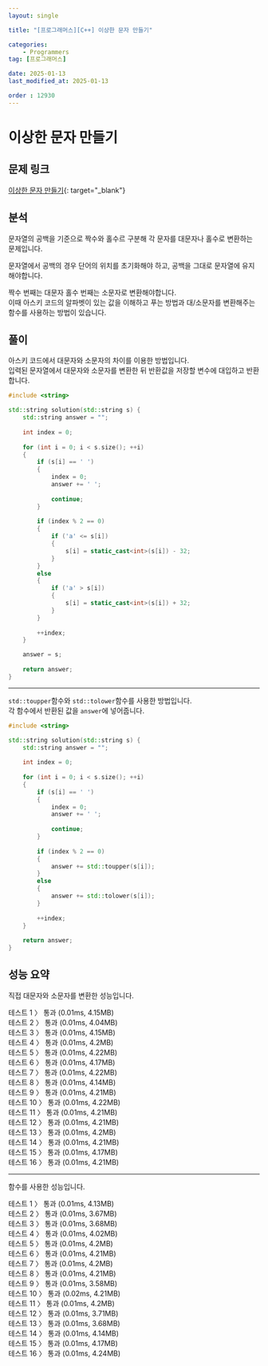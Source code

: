 ```yaml
---
layout: single

title: "[프로그래머스][C++] 이상한 문자 만들기"

categories:
    - Programmers
tag: [프로그래머스]

date: 2025-01-13
last_modified_at: 2025-01-13

order : 12930
---
```


# 이상한 문자 만들기

## 문제 링크

[이상한 문자 만들기](https://school.programmers.co.kr/learn/courses/30/lessons/12930){: target="_blank"}

## 분석

문자열의 공백을 기준으로 짝수와 홀수르 구분해 각 문자를 대문자나 홀수로 변환하는 문제입니다.

문자열에서 공백의 경우 단어의 위치를 초기화해야 하고, 공백을 그대로 문자열에 유지해야합니다.

짝수 번째는 대문자 홀수 번째는 소문자로 변환해야합니다.  
이때 아스키 코드의 알파벳이 있는 값을 이해하고 푸는 방법과 대/소문자를 변환해주는 함수를 사용하는 방법이 있습니다.

## 풀이

아스키 코드에서 대문자와 소문자의 차이를 이용한 방법입니다.  
입력된 문자열에서 대문자와 소문자를 변환한 뒤 반환값을 저장할 변수에 대입하고 반환합니다.

```cpp
#include <string>

std::string solution(std::string s) {
    std::string answer = "";
    
    int index = 0;
    
    for (int i = 0; i < s.size(); ++i)
    {
        if (s[i] == ' ')
        {
            index = 0;
            answer += ' ';
            
            continue;
        }
        
        if (index % 2 == 0)
        {
            if ('a' <= s[i])
            {
                s[i] = static_cast<int>(s[i]) - 32;
            }
        }
        else
        {
            if ('a' > s[i])
            {
                s[i] = static_cast<int>(s[i]) + 32;
            }
        }
        
        ++index;
    }

    answer = s;
    
    return answer;
}
```

---

`std::toupper`함수와 `std::tolower`함수를 사용한 방법입니다.  
각 함수에서 반환된 값을 `answer`에 넣어줍니다.

```cpp
#include <string>

std::string solution(std::string s) {
    std::string answer = "";
    
    int index = 0;
    
    for (int i = 0; i < s.size(); ++i)
    {
        if (s[i] == ' ')
        {
            index = 0;
            answer += ' ';
            
            continue;
        }
        
        if (index % 2 == 0)
        {
            answer += std::toupper(s[i]);
        }
        else
        {
            answer += std::tolower(s[i]);
        }
        
        ++index;
    }
    
    return answer;
}
```

## 성능 요약

직접 대문자와 소문자를 변환한 성능입니다.

테스트 1 〉 통과 (0.01ms, 4.15MB)  
테스트 2 〉 통과 (0.01ms, 4.04MB)  
테스트 3 〉 통과 (0.01ms, 4.15MB)  
테스트 4 〉 통과 (0.01ms, 4.2MB)  
테스트 5 〉 통과 (0.01ms, 4.22MB)  
테스트 6 〉 통과 (0.01ms, 4.17MB)  
테스트 7 〉 통과 (0.01ms, 4.22MB)  
테스트 8 〉 통과 (0.01ms, 4.14MB)  
테스트 9 〉 통과 (0.01ms, 4.21MB)  
테스트 10 〉 통과 (0.01ms, 4.22MB)  
테스트 11 〉 통과 (0.01ms, 4.21MB)  
테스트 12 〉 통과 (0.01ms, 4.21MB)  
테스트 13 〉 통과 (0.01ms, 4.2MB)  
테스트 14 〉 통과 (0.01ms, 4.21MB)  
테스트 15 〉 통과 (0.01ms, 4.17MB)  
테스트 16 〉 통과 (0.01ms, 4.21MB)  

---

함수를 사용한 성능입니다.

테스트 1 〉 통과 (0.01ms, 4.13MB)  
테스트 2 〉 통과 (0.01ms, 3.67MB)  
테스트 3 〉 통과 (0.01ms, 3.68MB)  
테스트 4 〉 통과 (0.01ms, 4.02MB)  
테스트 5 〉 통과 (0.01ms, 4.2MB)  
테스트 6 〉 통과 (0.01ms, 4.21MB)  
테스트 7 〉 통과 (0.01ms, 4.2MB)  
테스트 8 〉 통과 (0.01ms, 4.21MB)  
테스트 9 〉 통과 (0.01ms, 3.58MB)  
테스트 10 〉 통과 (0.02ms, 4.21MB)  
테스트 11 〉 통과 (0.01ms, 4.2MB)  
테스트 12 〉 통과 (0.01ms, 3.71MB)  
테스트 13 〉 통과 (0.01ms, 3.68MB)  
테스트 14 〉 통과 (0.01ms, 4.14MB)  
테스트 15 〉 통과 (0.01ms, 4.17MB)  
테스트 16 〉 통과 (0.01ms, 4.24MB)  